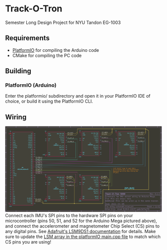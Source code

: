 # Track-O-Tron
Semester Long Design Project for NYU Tandon EG-1003

## Requirements
- [PlatformIO](https://platformio.org/platformio-ide) for compiling the Arduino code
- CMake for compiling the PC code

## Building
### PlatformIO (Arduino)
Enter the platformio/ subdirectory and open it in your PlatformIO IDE of choice, or build it using the PlatformIO CLI.

## Wiring
![Wiring Diagram](platformio/wiring-schematic/wiring-schematic.svg)
Connect each IMU's SPI pins to the hardware SPI pins on your microcontroller (pins 50, 51, and 52 for the Arduino Mega pictured above), and connect the accelerometer and magnetometer Chip Select (CS) pins to any digital pins. 
See [Adafruit's LSM9DS1 documentation](https://learn.adafruit.com/adafruit-lsm9ds1-accelerometer-plus-gyro-plus-magnetometer-9-dof-breakout/pinouts#spi-pins-2197900-7) for details.
Make sure to update the [LSM array in the platformIO main.cpp file](platformio/src/main.cpp#L19) to match which CS pins you are using! 

